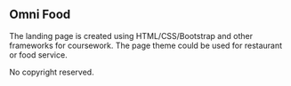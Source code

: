 ## Omni Food

The landing page is created using HTML/CSS/Bootstrap and other frameworks for coursework. The page theme could be used for restaurant or food service.

No copyright reserved.
